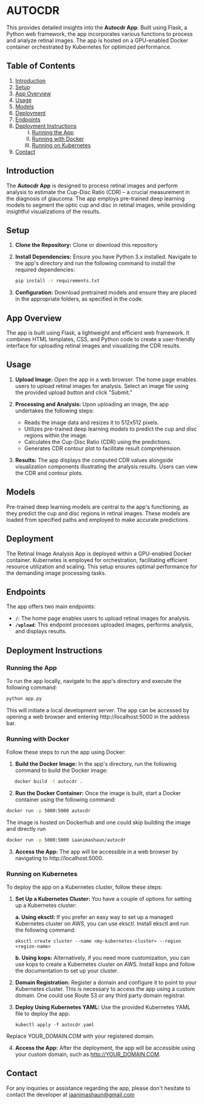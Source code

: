 # AUTOCDR


This provides detailed insights into the **Autocdr App**. Built using Flask, a Python web framework, the app incorporates various functions to process and analyze retinal images. The app is hosted on a GPU-enabled Docker container orchestrated by Kubernetes for optimized performance. <!-- [Demo Link](http://cdr.dev.eazyvitals.com/) - Link is down -->


## Table of Contents

1. [Introduction](#introduction)
2. [Setup](#setup)
3. [App Overview](#app-overview)
4. [Usage](#usage)
5. [Models](#models)
6. [Deployment](#deployment)
7. [Endpoints](#endpoints)
8. [Deployment Instructions](#deployment-instructions)
    <ol style="margin-left: 20px; list-style-type: upper-roman;">
        <li><a href="#running-the-app">Running the App</a></li>
        <li><a href="#running-with-docker">Running with Docker</a></li>
        <li><a href="#running-on-kubernetes">Running on Kubernetes</a></li>
    </ol>
9. [Contact](#contact)



## Introduction

The **Autocdr App** is designed to process retinal images and perform analysis to estimate the Cup-Disc Ratio (CDR) – a crucial measurement in the diagnosis of glaucoma. The app employs pre-trained deep learning models to segment the optic cup and disc in retinal images, while providing insightful visualizations of the results.

## Setup

1. **Clone the Repository:** Clone or download this repository 

2. **Install Dependencies:** Ensure you have Python 3.x installed. Navigate to the app's directory and run the following command to install the required dependencies:

    ```bash
    pip install -r requirements.txt
    ```

3. **Configuration:** Download pretrained models and ensure they are placed in the appropriate folders, as specified in the code.

## App Overview

The app is built using Flask, a lightweight and efficient web framework. It combines HTML templates, CSS, and Python code to create a user-friendly interface for uploading retinal images and visualizing the CDR results.

## Usage

1. **Upload Image:** Open the app in a web browser. The home page enables users to upload retinal images for analysis. Select an image file using the provided upload button and click "Submit."

2. **Processing and Analysis:** Upon uploading an image, the app undertakes the following steps:
    - Reads the image data and resizes it to 512x512 pixels.
    - Utilizes pre-trained deep learning models to predict the cup and disc regions within the image.
    - Calculates the Cup-Disc Ratio (CDR) using the predictions.
    - Generates CDR contour plot to facilitate result comprehension.

3. **Results:** The app displays the computed CDR values alongside visualization components illustrating the analysis results. Users can view the CDR and contour plots.

## Models

Pre-trained deep learning models are central to the app's functioning, as they predict the cup and disc regions in retinal images. These models are loaded from specified paths and employed to make accurate predictions.

## Deployment

The Retinal Image Analysis App is deployed within a GPU-enabled Docker container. Kubernetes is employed for orchestration, facilitating efficient resource utilization and scaling. This setup ensures optimal performance for the demanding image processing tasks.

## Endpoints

The app offers two main endpoints:

- **`/`**: The home page enables users to upload retinal images for analysis.
- **`/upload`**: This endpoint processes uploaded images, performs analysis, and displays results.


## Deployment Instructions

### Running the App

To run the app locally, navigate to the app's directory and execute the following command:

```bash
python app.py
```


This will initiate a local development server. The app can be accessed by opening a web browser and entering http://localhost:5000 in the address bar.



### Running with Docker

Follow these steps to run the app using Docker:

1. **Build the Docker Image:** In the app's directory, run the following command to build the Docker image:

```bash
   docker build -t autocdr .
```

2. **Run the Docker Container:** Once the image is built, start a Docker container using the following command:

```bash
docker run -p 5000:5000 autocdr
```

The image is hosted on Dockerhub and one could skip building the image and directly run

```bash
docker run -p 5000:5000 iaanimashaun/autocdr
```

3. **Access the App:** The app will be accessible in a web browser by navigating to http://localhost:5000.



### Running on Kubernetes
To deploy the app on a Kubernetes cluster, follow these steps:

1. **Set Up a Kubernetes Cluster:** You have a couple of options for setting up a Kubernetes cluster:

    **a. Using eksctl:** If you prefer an easy way to set up a managed Kubernetes cluster on AWS, you can use eksctl. Install eksctl and run the following command:

    ```
    eksctl create cluster --name <my-kubernetes-cluster> --region <region-name>
    ```
    **b. Using kops:** Alternatively, if you need more customization, you can use kops to create a Kubernetes cluster on AWS. Install kops and follow the documentation to set up your cluster.

2. **Domain Registration:** Register a domain and configure it to point to your Kubernetes cluster. This is necessary to access the app using a custom domain. One could use Route 53 or any third party domain registrar.

3. **Deploy Using Kubernetes YAML:** Use the provided Kubernetes YAML file to deploy the app:

    ```
    kubectl apply -f autocdr.yaml
    ```
Replace YOUR_DOMAIN.COM with your registered domain.

4. **Access the App:** After the deployment, the app will be accessible using your custom domain, such as http://YOUR_DOMAIN.COM.


## Contact
For any inquiries or assistance regarding the app, please don't hesitate to contact the developer at iaanimashaun@gmail.com

